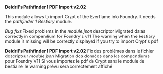 **Deidril's Pathfinder 1 PDF Import v2.02**

This module allows to import Crypt of the Everflame into Foundry.
It needs the *pathfinder 1 Bestiary* module.

*Bug fixs*
Fixed problems in the *module.json* descriptor
Migrated datas correctly in compendium for Foundry's v11
The warning when the bestiary module is missing will be correctly displayed if you try to import Crypt's pdf


**Deidril's Pathfinder 1 PDF Import v2.02**
Fix des problèmes dans le fichier descripteur *module.json*
Migration des données dans les compendiums pour Foundry V11
Si vous importez le pdf de Crypt sans le module de bestiaire, le warning prévu sera correctement affiché

